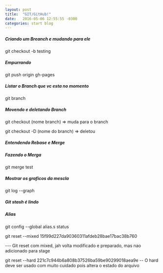 ```yaml
---
layout: post
title:  "GIT/GitHub!"
date:   2016-05-06 12:55:55 -0300
categories: start blog
---
```


##### Criando um Breanch e mudando para ele
git checkout -b testing

##### Empurrando
git push origin gh-pages

##### Listar o Branch que vc esta no momento
git branch

##### Movendo e deletando Branch
git checkout (nome branch) => muda para o branch

git checkout -D (nome do branch) => deletou

##### Entendendo Rebase e Merge

##### Fazendo o Merga
git merge test


##### Mostrar os graficos da mescla
 git log --graph
 
 ##### Git stash é lindo 

##### Alias
git config --global alias.s status






git reset --mixed 15f99d227da90360311afdeb28bae17bac38b760

--- Git reset com mixed, jah volta modificado e preparado, mas nao adicionado para stage

git reset --hard 221c7c944b6a808b37526ba59be90299018aea9e
-- O hard deve ser usado com muito cuidado pois altera o estado do arquivo


